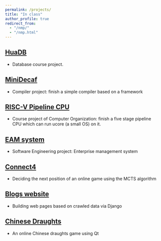 ```yaml
---
permalink: /projects/
title: "In class"
author_profile: true
redirect_from: 
  - "/nmp/"
  - "/nmp.html"
---
```

## [HuaDB](https://github.com/JiaMing07/database_hw)

- Database course project.

## [MiniDecaf](https://github.com/JiaMing07/Compiler-course-work)

- Compiler project: finish a simple compiler based on a framework

## [RISC-V Pipeline CPU](https://github.com/JiaMing07/risc-v-pipeline-cpu)

- Course project of Computer Organization: finish a five stage pipeline CPU which can run ucore (a small OS) on it.

## [EAM system](https://github.com/JiaMing07/Enterprise_management_system_backend)

- Software Engineering project: Enterprise management system

## [Connect4](https://github.com/JiaMing07/ConnectFour)

- Deciding the next position of an online game using the MCTS algorithm

## [Blogs website](https://github.com/JiaMing07/Blogs_website)

- Building web pages based on crawled data via Django

## [Chinese Draughts](https://github.com/JiaMing07/Chinese_draughts)

- An online Chinese draughts game using Qt
